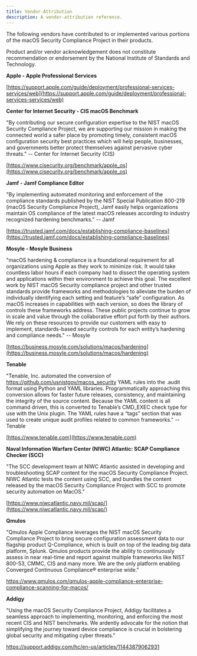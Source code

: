 ```yaml
---
title: Vendor-Attribution
description: A vendor-attribution reference.
---
```


The following vendors have contributed to or implemented various portions of the macOS Security Compliance Project in their products.

Product and/or vendor acknowledgement does not constitute recommendation or endorsement by the National Institute of Standards and Technology. 

**Apple - Apple Professional Services**

[https://support.apple.com/guide/deployment/professional-services-services/web](https://support.apple.com/guide/deployment/professional-services-services/web)

**Center for Internet Security - CIS macOS Benchmark**

"By contributing our secure configuration expertise to the NIST macOS Security Compliance Project, we are supporting our mission in making the connected world a safer place by promoting timely, consistent macOS configuration security best practices which will help people, businesses, and governments better protect themselves against pervasive cyber threats." -- Center for Internet Security (CIS)

[https://www.cisecurity.org/benchmark/apple_os](https://www.cisecurity.org/benchmark/apple_os)

**Jamf - Jamf Compliance Editor**

"By implementing automated monitoring and enforcement of the compliance standards published by the NIST Special Publication 800-219 (macOS Security Compliance Project), Jamf easily helps organizations maintain OS compliance of the latest macOS releases according to industry recognized hardening benchmarks." -- Jamf

[https://trusted.jamf.com/docs/establishing-compliance-baselines](https://trusted.jamf.com/docs/establishing-compliance-baselines)

**Mosyle - Mosyle Business**

"macOS hardening & compliance is a foundational requirement for all organizations using Apple as they work to minimize risk. It would take countless labor hours if each company had to dissect the operating system and applications within their environment to achieve this goal. The excellent work by NIST macOS Security compliance project and other trusted standards provide frameworks and methodologies to alleviate the burden of individually identifying each setting and feature’s “safe” configuration. As macOS increases in capabilities with each version, so does the library of controls these frameworks address. These public projects continue to grow in scale and value through the collaborative effort put forth by their authors. We rely on these resources to provide our customers with easy to implement, standards-based security controls for each entity’s hardening and compliance needs." -- Mosyle

[https://business.mosyle.com/solutions/macos/hardening](https://business.mosyle.com/solutions/macos/hardening)

**Tenable**

"Tenable, Inc. automated the conversion of https://github.com/usnistgov/macos_security YAML rules into the .audit format using Python and YAML libraries. Programmatically approaching this conversion allows for faster future releases, consistency, and maintaining the integrity of the source content. Because the YAML content is all command driven, this is converted to Tenable’s CMD_EXEC check type for use with the Unix plugin. The YAML rules have a “tags” section that was used to create unique audit profiles related to common frameworks." -- Tenable

[https://www.tenable.com](https://www.tenable.com)

**Naval Information Warfare Center (NIWC) Atlantic: SCAP Compliance Checker (SCC)**

"The SCC development team at NIWC Atlantic assisted in developing and troubleshooting SCAP content for the macOS Security Compliance Project. NIWC Atlantic tests the content using SCC, and bundles the content released by the macOS Security Compliance Project with SCC to promote security automation on MacOS."

[https://www.niwcatlantic.navy.mil/scap/](https://www.niwcatlantic.navy.mil/scap/)

**Qmulos**

"Qmulos Apple Compliance leverages the NIST macOS Security Compliance Project to bring secure configuration assessment data to our flagship product Q-Compliance, which is built on top of the leading big data platform, Splunk. Qmulos products provide the ability to continuously assess in near real-time and report against multiple frameworks like NIST 800-53, CMMC, CIS and many more. We are the only platform enabling Converged Continuous Compliance® enterprise wide."

https://www.qmulos.com/qmulos-apple-compliance-enterprise-compliance-scanning-for-macos/

**Addigy**

"Using the macOS Security Compliance Project, Addigy facilitates a seamless approach to implementing, monitoring, and enforcing the most recent CIS and NIST benchmarks. We ardently advocate for the notion that simplifying the journey toward device compliance is crucial in bolstering global security and mitigating cyber threats."

https://support.addigy.com/hc/en-us/articles/11443879062931
